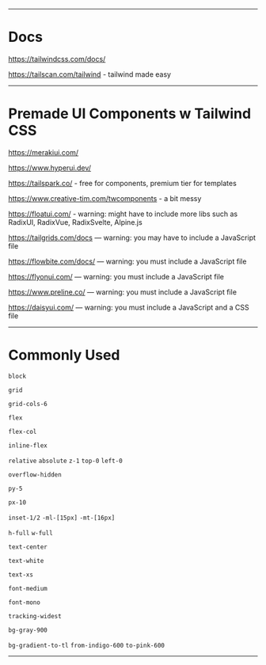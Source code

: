 
-------------------------------------------------------

# Docs

https://tailwindcss.com/docs/

https://tailscan.com/tailwind - tailwind made easy

-------------------------------------------------------

# Premade UI Components w Tailwind CSS

https://merakiui.com/

https://www.hyperui.dev/

https://tailspark.co/ - free for components, premium tier for templates

https://www.creative-tim.com/twcomponents - a bit messy

https://floatui.com/ - warning: might have to include more libs such as RadixUI, RadixVue, RadixSvelte, Alpine.js

https://tailgrids.com/docs — warning: you may have to include a JavaScript file

https://flowbite.com/docs/ — warning: you must include a JavaScript file

https://flyonui.com/ — warning: you must include a JavaScript file

https://www.preline.co/ — warning: you must include a JavaScript file

https://daisyui.com/ — warning: you must include a JavaScript and a CSS file

-------------------------------------------------------

# Commonly Used

`block`

`grid`

`grid-cols-6`

`flex` 

`flex-col`

`inline-flex`

`relative` `absolute` `z-1` `top-0` `left-0`

`overflow-hidden`

`py-5`

`px-10`

`inset-1/2` `-ml-[15px]` `-mt-[16px]`

`h-full` `w-full`

`text-center`

`text-white`

`text-xs`

`font-medium`

`font-mono`

`tracking-widest`

`bg-gray-900`

`bg-gradient-to-tl` `from-indigo-600` `to-pink-600`


-------------------------------------------------------
